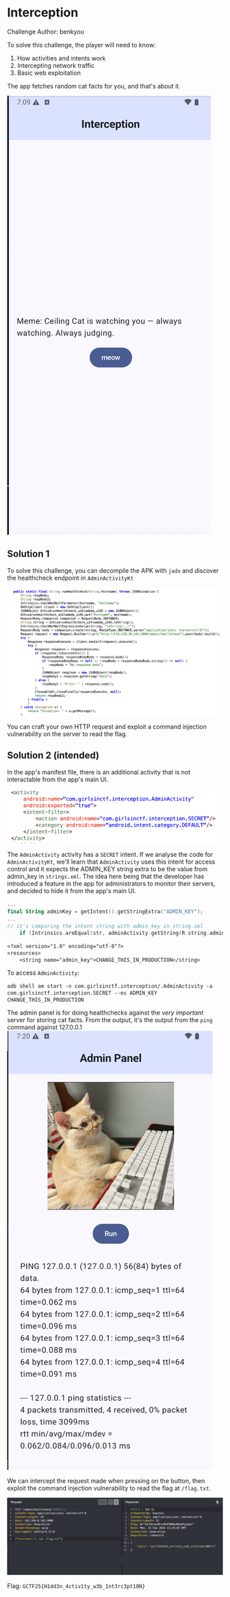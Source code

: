 # Interception

Challenge Author: benkyou

To solve this challenge, the player will need to know:
1. How activities and intents work
2. Intercepting network traffic
3. Basic web exploitation

The app fetches random cat facts for you, and that's about it.

![cat facts](assets/facts.png)


## Solution 1 

To solve this challenge, you can decompile the APK with `jadx` and discover the healthcheck endpoint in `AdminActivityKt`

![healthcheck code](assets/healthcheckMethod.png)

You can craft your own HTTP request and exploit a command injection vulnerability on the server to read the flag.

## Solution 2 (intended)

In the app's manifest file, there is an additional activity that is not interactable from the app's main UI.

![Android Manifest](assets/manifest.png)

The `AdminActivity` activity has a `SECRET` intent.
If we analyse the code for `AdminActivityKt`, we'll learn that `AdminActivity` uses this intent for access control and it expects the ADMIN_KEY string extra to be the value from admin_key in `strings.xml`.
The idea here being that the developer has introduced a feature in the app for administrators to monitor their servers, and decided to hide it from the app's main UI.

```kotlin
...
final String adminKey = getIntent().getStringExtra("ADMIN_KEY");
...
// it's comparing the intent string with admin_key in string.xml
    if (Intrinsics.areEqual(str, adminActivity.getString(R.string.admin_key))) {
```

```
<?xml version="1.0" encoding="utf-8"?>
<resources>
    <string name="admin_key">CHANGE_THIS_IN_PRODUCTION</string>
```

To access `AdminActivity`:

```
adb shell am start -n com.girlsinctf.interception/.AdminActivity -a com.girlsinctf.interception.SECRET --es ADMIN_KEY CHANGE_THIS_IN_PRODUCTION
```

The admin panel is for doing healthchecks against the *very important* server for storing cat facts.
From the output, it's the output from the `ping` command against 127.0.0.1
![Admin panel](assets/adminpanel.png)

We can intercept the request made when pressing on the button, then exploit the command injection vulnerability to read the flag at `/flag.txt`.

![Intercept request](assets/interceptRequest.png)

Flag: `GCTF25{H1dd3n_4ctiv1ty_w3b_1nt3rc3pt10N}`